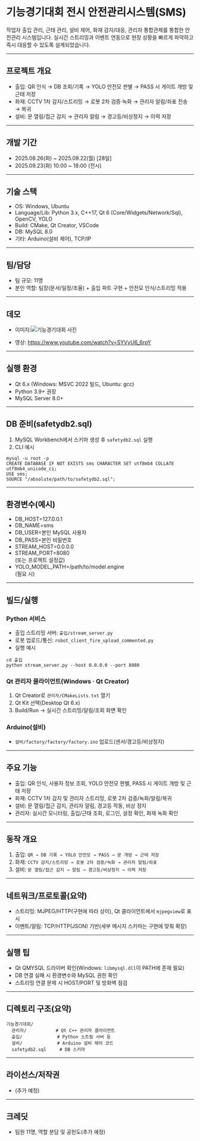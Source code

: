# 기능경기대회 전시 안전관리시스템(SMS)

작업자 출입 관리, 근태 관리, 설비 제어, 화재 감지/대응, 관리자 통합관제를 통합한 안전관리 시스템입니다. 실시간 스트리밍과 이벤트 연동으로 현장 상황을 빠르게 파악하고 즉시 대응할 수 있도록 설계되었습니다.

---

## 프로젝트 개요
- 출입: QR 인식 → DB 조회/기록 → YOLO 안전모 판별 → PASS 시 게이트 개방 및 근태 저장
- 화재: CCTV 1차 감지/스트리밍 → 로봇 2차 검증·녹화 → 관리자 알림/좌표 전송 → 복귀
- 설비: 문 열림/접근 감지 → 관리자 알림 → 경고등/비상정지 → 이력 저장

---

## 개발 기간
- 2025.08.26(화) ~ 2025.09.22(월) [28일]
- 2025.09.23(화) 10:00 ~ 18:00 (전시)

---

## 기술 스택
- OS: Windows, Ubuntu
- Language/Lib: Python 3.x, C++17, Qt 6 (Core/Widgets/Network/Sql), OpenCV, YOLO
- Build: CMake, Qt Creator, VSCode
- DB: MySQL 8.0
- 기타: Arduino(설비 제어), TCP/IP

---

## 팀/담당
- 팀 규모: 11명
- 본인 역할: 팀장(문서/일정/조율) + 출입 파트 구현 + 안전모 인식/스트리밍 적용

---

## 데모
- 이미지:![기능경기대회 사진](https://github.com/user-attachments/assets/611b9f73-c594-4ee8-9de7-3a8dbc8e3e9f)


- 영상: https://www.youtube.com/watch?v=SYVyU6_6rpY

---

## 실행 환경
- Qt 6.x (Windows: MSVC 2022 빌드, Ubuntu: gcc)
- Python 3.9+ 권장
- MySQL Server 8.0+

---

## DB 준비(safetydb2.sql)
1) MySQL Workbench에서 스키마 생성 후 `safetydb2.sql` 실행
2) CLI 예시
```
mysql -u root -p
CREATE DATABASE IF NOT EXISTS sms CHARACTER SET utf8mb4 COLLATE utf8mb4_unicode_ci;
USE sms;
SOURCE "/absolute/path/to/safetydb2.sql";
```

---

## 환경변수(예시)
- DB_HOST=127.0.0.1
- DB_NAME=sms
- DB_USER=본인 MySQL 사용자
- DB_PASS=본인 비밀번호
- STREAM_HOST=0.0.0.0
- STREAM_PORT=8080  
  (또는 프로젝트 설정값)
- YOLO_MODEL_PATH=/path/to/model.engine  
  (필요 시)

---

## 빌드/실행
### Python 서비스
- 출입 스트리밍 서버: `출입/stream_server.py`
- 로봇 업로드/통신: `robot_client_fire_upload_commented.py`
- 실행 예시
```
cd 출입
python stream_server.py --host 0.0.0.0 --port 8080
```

### Qt 관리자 클라이언트(Windows · Qt Creator)
1) Qt Creator로 `관리자/CMakeLists.txt` 열기
2) Qt Kit 선택(Desktop Qt 6.x)
3) Build/Run → 실시간 스트리밍/알림/조회 화면 확인

### Arduino(설비)
- `설비/factory/factory/factory.ino` 업로드(센서/경고등/비상정지)

---

## 주요 기능
- 출입: QR 인식, 사용자 정보 조회, YOLO 안전모 판별, PASS 시 게이트 개방 및 근태 저장
- 화재: CCTV 1차 감지 및 관리자 스트리밍, 로봇 2차 검증/녹화/알림/복귀
- 설비: 문 열림/접근 감지, 관리자 알림, 경고등 작동, 비상 정지
- 관리자: 실시간 모니터링, 출입/근태 조회, 로그인, 설정 확인, 화재 녹화 확인

---

## 동작 개요
1) 출입: `QR → DB 기록 → YOLO 안전모 → PASS → 문 개방 → 근태 저장`
2) 화재: `CCTV 감지/스트리밍 → 로봇 2차 검증/녹화 → 관리자 알림/좌표`
3) 설비: `문 열림/접근 감지 → 알림 → 경고등/비상정지 → 이력 저장`

---

## 네트워크/프로토콜(요약)
- 스트리밍: MJPEG/HTTP(구현에 따라 상이), Qt 클라이언트에서 `mjpegview`로 표시
- 이벤트/알림: TCP/HTTP(JSON) 기반(세부 메시지 스키마는 구현에 맞춰 확장)

---

## 실행 팁
- Qt QMYSQL 드라이버 확인(Windows: `libmysql.dll`이 PATH에 존재 필요)
- DB 연결 실패 시 환경변수와 MySQL 권한 확인
- 스트리밍 연결 문제 시 HOST/PORT 및 방화벽 점검

---

## 디렉토리 구조(요약)
```
기능경기대회/
  관리자/           # Qt C++ 관리자 클라이언트
  출입/             # Python 스트림 서버 등
  설비/             # Arduino 설비 제어 코드
  safetydb2.sql     # DB 스키마
```

---

## 라이선스/저작권
- (추가 예정)

---

## 크레딧
- 팀원 11명, 역할 분담 및 공헌도(추가 예정)


